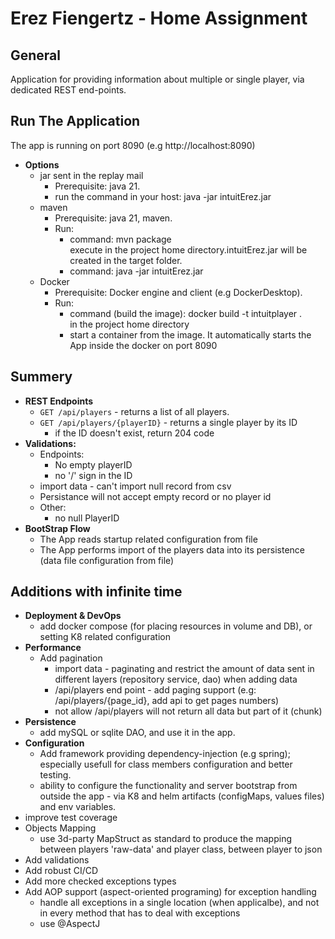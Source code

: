 # Erez Fiengertz - Home Assignment

General
---
Application for providing information about multiple or single player,
via dedicated REST end-points.

Run The Application
---
The app is running on port 8090 (e.g http://localhost:8090)  
* **Options**
  * jar sent in the replay mail
    * Prerequisite: java 21.
    * run the command in your host: java -jar intuitErez.jar
  * maven
    * Prerequisite: java 21, maven.
    * Run:
      * command: mvn package <br> execute in the project home directory.intuitErez.jar will be created in the target folder.
      * command: java -jar intuitErez.jar
  * Docker
    * Prerequisite: Docker engine and client (e.g DockerDesktop).
    * Run:
      * command (build the image): docker build -t intuitplayer . <br> in the project home directory
      * start a container from the image. It automatically starts the App inside the docker on port 8090

Summery
---
* **REST Endpoints**
  * `GET /api/players` - returns a list of all players.
  * `GET /api/players/{playerID}` - returns a single player by its ID
    * if the ID doesn't exist, return 204 code
* **Validations:**
  * Endpoints:
    * No empty playerID
    * no '/' sign in the ID
  * import data - can't import null record from csv
  * Persistance will not accept empty record or no player id
  * Other:
    * no null PlayerID
* **BootStrap Flow**
  * The App reads startup related configuration from file 
  * The App performs import of the players data into its persistence (data file configuration from file)

Additions with infinite time
---
* **Deployment & DevOps**
  * add docker compose (for placing resources in volume and DB), or setting K8 related configuration
* **Performance**
  * Add pagination
    * import data - paginating and restrict the amount of data sent in different layers (repository service, dao) when adding data
    * /api/players end point - add paging support (e.g: /api/players/{page_id}, add api to get pages numbers)
    * not allow /api/players will not return all data but part of it (chunk)
* **Persistence**
  * add mySQL or sqlite DAO, and use it in the app.
* **Configuration**
  * Add framework providing dependency-injection (e.g spring); especially usefull for class members configuration and better testing.
  * ability to configure the functionality and server bootstrap from outside the app - via K8 and helm artifacts (configMaps, values files) and env variables.
* improve test coverage
* Objects Mapping
  * use 3d-party MapStruct as standard to produce the mapping between players 'raw-data' and player class, between player to json
* Add validations
* Add robust CI/CD
* Add more checked exceptions types
* Add AOP support (aspect-oriented programing) for exception handling
  * handle all exceptions in a single location (when applicalbe), and not in every method that has to deal with exceptions
  * use @AspectJ 

